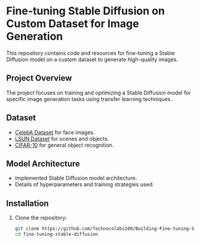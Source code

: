 # Fine-tuning Stable Diffusion on Custom Dataset for Image Generation

This repository contains code and resources for fine-tuning a Stable Diffusion model on a custom dataset to generate high-quality images.

## Project Overview

The project focuses on training and optimizing a Stable Diffusion model for specific image generation tasks using transfer learning techniques.

## Dataset

-  [CelebA Dataset](http://mmlab.ie.cuhk.edu.hk/projects/CelebA.html) for face images.
- [LSUN Dataset](https://www.yf.io/p/lsun) for scenes and objects.
- [CIFAR-10](https://www.cs.toronto.edu/~kriz/cifar.html) for general object recognition.

## Model Architecture

- Implemented Stable Diffusion model architecture.
- Details of hyperparameters and training strategies used.

## Installation

1. Clone the repository:
   ```bash
   git clone https://github.com/Technocolabs100/Building-Fine-tuning-Stable-Diffusion-on-Custom-Dataset-for-Image-Generation.git
   cd fine-tuning-stable-diffusion

